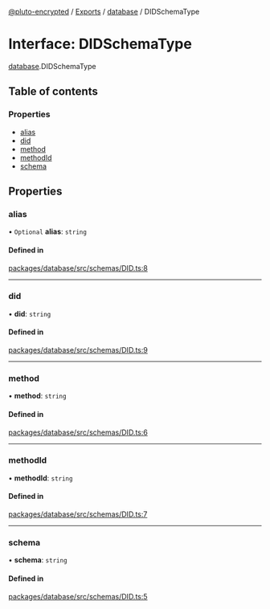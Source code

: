 [@pluto-encrypted](../README.md) / [Exports](../modules.md) / [database](../modules/database.md) / DIDSchemaType

# Interface: DIDSchemaType

[database](../modules/database.md).DIDSchemaType

## Table of contents

### Properties

- [alias](database.DIDSchemaType.md#alias)
- [did](database.DIDSchemaType.md#did)
- [method](database.DIDSchemaType.md#method)
- [methodId](database.DIDSchemaType.md#methodid)
- [schema](database.DIDSchemaType.md#schema)

## Properties

### alias

• `Optional` **alias**: `string`

#### Defined in

[packages/database/src/schemas/DID.ts:8](https://github.com/atala-community-projects/pluto-encrypted/blob/6ccfad9/packages/database/src/schemas/DID.ts#L8)

___

### did

• **did**: `string`

#### Defined in

[packages/database/src/schemas/DID.ts:9](https://github.com/atala-community-projects/pluto-encrypted/blob/6ccfad9/packages/database/src/schemas/DID.ts#L9)

___

### method

• **method**: `string`

#### Defined in

[packages/database/src/schemas/DID.ts:6](https://github.com/atala-community-projects/pluto-encrypted/blob/6ccfad9/packages/database/src/schemas/DID.ts#L6)

___

### methodId

• **methodId**: `string`

#### Defined in

[packages/database/src/schemas/DID.ts:7](https://github.com/atala-community-projects/pluto-encrypted/blob/6ccfad9/packages/database/src/schemas/DID.ts#L7)

___

### schema

• **schema**: `string`

#### Defined in

[packages/database/src/schemas/DID.ts:5](https://github.com/atala-community-projects/pluto-encrypted/blob/6ccfad9/packages/database/src/schemas/DID.ts#L5)
